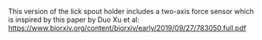 This version of the lick spout holder includes a two-axis force sensor which is inspired by this paper by Duo Xu et al:
https://www.biorxiv.org/content/biorxiv/early/2019/09/27/783050.full.pdf